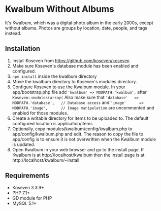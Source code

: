 # Kwalbum Without Albums
It's Kwalbum, which was a digital photo album in the early 2000s, except without albums.
Photos are groups by location, date, people, and tags instead.

## Installation
1. Install Koseven from https://github.com/koseven/koseven
1. Make sure Koseven's database module has been enabled and configured.
1. `npm install` inside the kwalbum directory
1. Move the kwalbum directory to Koseven's modules directory.
1. Configure Koseven to use the Kwalbum module.
   In your app/bootstrap.php file add
   `'kwalbum' => MODPATH.'kwalbum',`
   after
   `Koseven::modules(array(`
   Also make sure that
   `'database'   => MODPATH.'database',   // Database access`
   and
   `'image'      => MODPATH.'image',      // Image manipulation`
   are uncommented and enabled for those modules.
1. Create a writable directory for items to be uploaded to.  The default
   configured location is application/items
1. Optionally, copy modules/kwalbum/config/kwalbum.php to
   app/config/kwalbum.php and edit.  The reason to copy the
   file to app/config is to ensure it is not overwritten when the
   Kwalbum module is updated.
1. Open Kwalbum in your web browser and go to the install page.
   If Kwalbum is at http://localhost/kwalbum then the install page
   is at http://localhost/kwalbum/~install

## Requirements
- Koseven 3.3.9+
- PHP 7.1+
- GD module for PHP
- MySQL 5.1+
